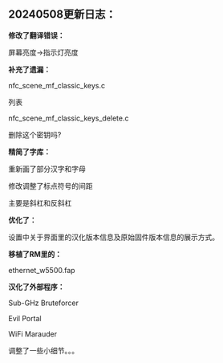 20240508更新日志：
-------------------------------------------------------------------------------------------
**修改了翻译错误：**

屏幕亮度->指示灯亮度

**补充了遗漏：**

nfc_scene_mf_classic_keys.c

列表

nfc_scene_mf_classic_keys_delete.c

删除这个密钥吗?

**精简了字库：**

重新画了部分汉字和字母

修改调整了标点符号的间距

主要是斜杠和反斜杠

**优化了：**

设置中关于界面里的汉化版本信息及原始固件版本信息的展示方式。

**移植了RM里的：**

ethernet_w5500.fap

**汉化了外部程序：**

Sub-GHz Bruteforcer

Evil Portal

WiFi Marauder

调整了一些小细节。。。
